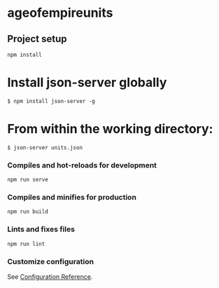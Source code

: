# ageofempireunits

## Project setup
```
npm install
```

# Install json-server globally
```
$ npm install json-server -g
```

# From within the working directory:
```
$ json-server units.json
```

### Compiles and hot-reloads for development
```
npm run serve
```

### Compiles and minifies for production
```
npm run build
```

### Lints and fixes files
```
npm run lint
```

### Customize configuration
See [Configuration Reference](https://cli.vuejs.org/config/).
